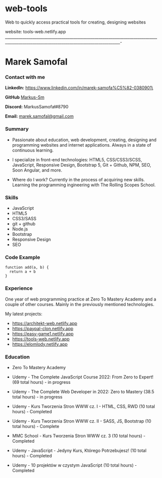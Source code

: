 # web-tools
Web to quickly access practical tools for creating, designing websites

website: tools-web.netlify.app
_________________________________________________________________________________________________________________________________________-

# Marek Samofal

### **Contact with me**

**Linkedln:** <https://www.linkedin.com/in/marek-samofa%C5%82-0380901\>

**GitHub** [Markus-Sm](https://github.com/Markus-Sm)

**Discord:** MarkusSamofał#8790

**Email:** <marek.samofal@gmail.com>

### Summary 

- Passionate about education, web development, creating, designing and     programming websites and internet applications. Always in a state of continuous learning.

- I specialize in front-end technologies:
HTML5,
CSS/CSS3/SCSS,
JavaScript,
Responsive Design,
Bootstrap 5,
Git + Github,
NPM,
SEO,
Soon Angular,
and more.

- Where do I work?
Currently in the process of acquiring new skills. 
Learning the programming ingineering with The Rolling Scopes School.

### Skills 

- JavaScript 
- HTML5
- CSS3/SASS
- git + github
- Node.js
- Bootstrap
- Responsive Design
- SEO

### Code Example

```
function add(a, b) {
  return a + b
}
```

### Experience

One year of web programming practice at Zero To Mastery Academy and a couple of other courses. Mainly in the previously mentioned technologies.

My latest projects: 

- https://architekt-web.netlify.app
- https://paypal-clon.netlify.app
- https://easy-game1.netlify.app
- https://tools-web.netlify.app 
- https://elomlody.netlify.app

### Education

- Zero To Mastery Academy
  
- Udemy - The Complete JavaScript Course 2022: From Zero to Expert! (69 total hours) - in progress
  
- Udemy - The Complete Web Developer in 2022: Zero to Mastery (38.5 total hours) - in progress
  
- Udemy - Kurs Tworzenia Stron WWW cz. I - HTML, CSS, RWD (10 total hours) - Completed
  
- Udemy - Kurs Tworzenia Stron WWW cz. II - SASS, JS, Bootstrap (10 total hours) - Complete
  
- MMC School - Kurs Tworzenia Stron WWW cz. 3 (10 total hours) - Completed
  
- Udemy - JavaScript - Jedyny Kurs, Którego Potrzebujesz! (10 total hours) - Completed

- Udemy - 10 projektów w czystym JavaScript (10 total hours) - Completed
